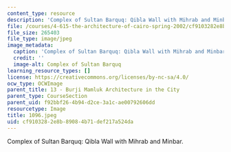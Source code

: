 ```yaml
---
content_type: resource
description: 'Complex of Sultan Barquq: Qibla Wall with Mihrab and Minbar.'
file: /courses/4-615-the-architecture-of-cairo-spring-2002/cf9103282e8b89084b71def217a524da_1096.jpeg
file_size: 265403
file_type: image/jpeg
image_metadata:
  caption: 'Complex of Sultan Barquq: Qibla Wall with Mihrab and Minbar.'
  credit: ''
  image-alt: Complex of Sultan Barquq
learning_resource_types: []
license: https://creativecommons.org/licenses/by-nc-sa/4.0/
ocw_type: OCWImage
parent_title: 13 - Burji Mamluk Architecture in the City
parent_type: CourseSection
parent_uid: f92bbf26-4b94-d2ce-3a1c-ae00792606dd
resourcetype: Image
title: 1096.jpeg
uid: cf910328-2e8b-8908-4b71-def217a524da
---
```

Complex of Sultan Barquq: Qibla Wall with Mihrab and Minbar.